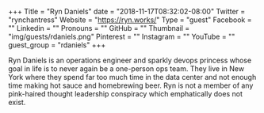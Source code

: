 +++
Title = "Ryn Daniels"
date = "2018-11-17T08:32:02-08:00"
Twitter = "rynchantress"
Website = "https://ryn.works/"
Type = "guest"
Facebook = ""
Linkedin = ""
Pronouns = ""
GitHub = ""
Thumbnail = "img/guests/rdaniels.png"
Pinterest = ""
Instagram = ""
YouTube = ""
guest_group = "rdaniels"
+++

Ryn Daniels is an operations engineer and sparkly devops princess whose goal in life is to never again be a one-person ops team. They live in New York where they spend far too much time in the data center and not enough time making hot sauce and homebrewing beer. Ryn is not a member of any pink-haired thought leadership conspiracy which emphatically does not exist.
